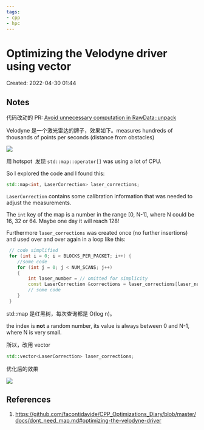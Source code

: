 ```yaml
---
tags:
- cpp
- hpc
---
```


# Optimizing the Velodyne driver using vector

Created: 2022-04-30 01:44

## Notes

代码改动的 PR: [Avoid unnecessary computation in RawData::unpack](https://github.com/ros-drivers/velodyne/pull/194)

Velodyne 是一个激光雷达的牌子，效果如下。measures hundreds of thousands of points per seconds (distance from obstacles)

![](https://tva1.sinaimg.cn/large/e6c9d24egy1h1r4c3mrl4j20xc0b0qam.jpg)

用 hotspot  发现 `std::map::operator[]` was using a lot of CPU.

So I explored the code and I found this:

```cpp
std::map<int, LaserCorrection> laser_corrections;
```

`LaserCorrection` contains some calibration information that was needed to adjust the measurements.

The `int` key of the map is a number in the range [0, N-1], where N could be 16, 32 or 64. Maybe one day it will reach 128!

Furthermore `laser_corrections` was created once (no further insertions) and used over and over again in a loop like this:

```cpp
 // code simplified
 for (int i = 0; i < BLOCKS_PER_PACKET; i++) {
    //some code
    for (int j = 0; j < NUM_SCANS; j++) 
    {   
        int laser_number = // omitted for simplicity
        const LaserCorrection &corrections = laser_corrections[laser_number];
        // some code
    }
 }
```

std::map 是红黑树，每次查询都是 O(log n)。

the index is **not** a random number, its value is always between 0 and N-1, where N is very small.

所以，改用 vector

```cpp
std::vector<LaserCorrection> laser_corrections;
```

优化后的效果

![](https://tva1.sinaimg.cn/large/e6c9d24egy1h1r4el671gj20mw03zwf4.jpg)

## References

1. https://github.com/facontidavide/CPP_Optimizations_Diary/blob/master/docs/dont_need_map.md#optimizing-the-velodyne-driver
